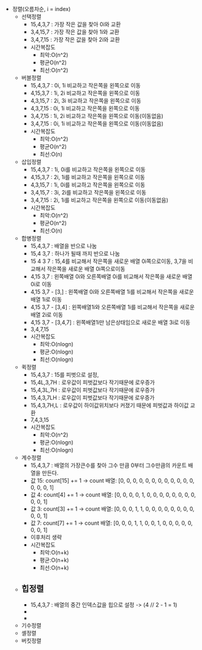 - 정렬(오름차순, i = index)
	- 선택정렬
		- 15,4,3,7 : 가장 작은 값을 찾아 0i와 교환
		- 3,4,15,7 : 가장 작은 값을 찾아 1i와 교환
		- 3,4,7,15 : 가장 작은 값을 찾아 2i와 교환
		- 시간복잡도
			- 최악:O(n^2)
			- 평균O(n^2)
			- 최선:O(n^2)
	- 버블정렬
		- 15,4,3,7 : 0i, 1i 비교하고 작은쪽을 왼쪽으로 이동
		- 4,15,3,7 : 1i, 2i 비교하고 작은쪽을 왼쪽으로 이동
		- 4,3,15,7 : 2i, 3i 비교하고 작은쪽을 왼쪽으로 이동
		- 4,3,7,15 : 0i, 1i 비교하고 작은쪽을 왼쪽으로 이동
		- 3,4,7,15 : 1i, 2i 비교하고 작은쪽을 왼쪽으로 이동(이동없음)
		- 3,4,7,15 : 0i, 1i 비교하고 작은쪽을 왼쪽으로 이동(이동없음)
		- 시간복잡도
			- 최악:O(n^2)
			- 평균O(n^2)
			- 최선:O(n)
	- 삽입정렬
		- 15,4,3,7 : 1i, 0i를 비교하고 작은쪽을 왼쪽으로 이동
		- 4,15,3,7 : 2i, 1i를 비교하고 작은쪽을 왼쪽으로 이동
		- 4,3,15,7 : 1i, 0i를 비교하고 작은쪽을 왼쪽으로 이동
		- 3,4,15,7 : 3i, 2i를 비교하고 작은쪽을 왼쪽으로 이동
		- 3,4,7,15 : 2i, 1i를 비교하고 작은쪽을 왼쪽으로 이동(이동없음)
		- 시간복잡도
			- 최악:O(n^2)
			- 평균O(n^2)
			- 최선:O(n)
	- 합병정렬
		- 15,4,3,7 : 배열을 반으로 나눔
		- 15,4   3,7 : 하나가 될때 까지 반으로 나눔
		- 15  4  3  7 : 15,4를 비교해서 작은쪽을 새로운 배열 0i쪽으로이동, 3,7을 비교해서 작은쪽을 새로운 배열 0i쪽으로이동
		- 4,15  3,7 : 왼쪽배열 0i와 오른쪽배열 0i를 비교해서 작은쪽을 새로운 배열 0i로 이동
		- 4,15  3,7 - [3,] : 왼쪽배열 0i와 오른쪽배열 1i를 비교해서 작은쪽을 새로운 배열 1i로 이동
		- 4,15  3,7 - [3,4] : 왼쪽배열1i와 오른쪽배열 1i를 비교해서 작은쪽을 새로운 배열 2i로 이동
		- 4,15  3,7 - [3,4,7] : 왼쪽배열1i만 남은상태임으로 새로운 배열 3i로 이동
		- 3,4,7,15
		- 시간복잡도
			- 최악:O(nlogn)
			- 평균:O(nlogn)
			- 최선:O(nlogn)
	- 퀵정렬
		- 15,4,3,7 : 15를 피벗으로 설정,
		- 15,4L,3,7H : 로우값이 피벗값보다 작기때문에 로우증가
		- 15,4,3L,7H : 로우값이 피벗값보다 작기때문에 로우증가
		- 15,4,3,7LH : 로우값이 피벗값보다 작기때문에 로우증가
		- 15,4,3,7H,L : 로우값이 하이값위치보다 커졌기 때문에 피벗값과 하이값 교환
		- 7,4,3,15
		- 시간복잡도
			- 최악:O(n^2)
			- 평균:O(nlogn)
			- 최선:O(nlogn)
	- 계수정렬
		- 15,4,3,7 : 배열의 가장큰수를 찾아 그수 만큼 0부터 그수만큼의 카운트 배열을 만든다.
		- 값 15: count[15] += 1 → count 배열: [0, 0, 0, 0, 0, 0, 0, 0, 0, 0, 0, 0, 0, 0, 0, 1]
		- 값 4: count[4] += 1 → count 배열: [0, 0, 0, 0, 1, 0, 0, 0, 0, 0, 0, 0, 0, 0, 0, 1]
		- 값 3: count[3] += 1 → count 배열: [0, 0, 0, 1, 1, 0, 0, 0, 0, 0, 0, 0, 0, 0, 0, 1]
		- 값 7: count[7] += 1 → count 배열: [0, 0, 0, 1, 1, 0, 0, 1, 0, 0, 0, 0, 0, 0, 0, 1]
		- 이후처리 생략
		- 시간복잡도
			- 최악:O(n+k)
			- 평균:O(n+k)
			- 최선:O(n+k)
	- 힙정렬
		-
		- 15,4,3,7 : 배열의 중간 인덱스값을 힙으로 설정 -> (4 // 2  - 1 = 1)
		-
		-
	- 기수정렬
	- 셸정렬
	- 버킷정렬